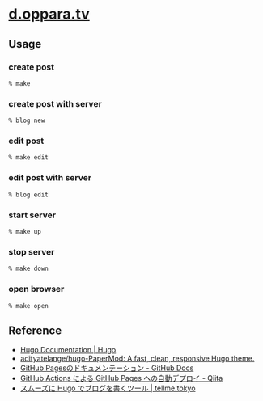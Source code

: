 # [d.oppara.tv](https://d.oppara.tv)


## Usage

### create post

```console
% make
```

### create post with server

```console
% blog new
```

### edit post

```console
% make edit
```

### edit post with server

```console
% blog edit
```

### start server

```console
% make up
```

### stop server

```console
% make down
```

### open browser

```console
% make open
```

## Reference

- [Hugo Documentation | Hugo](https://gohugo.io/documentation/)
- [adityatelange/hugo-PaperMod: A fast, clean, responsive Hugo theme.](https://github.com/adityatelange/hugo-PaperMod)
- [GitHub Pagesのドキュメンテーション - GitHub Docs](https://docs.github.com/ja/pages)
- [GitHub Actions による GitHub Pages への自動デプロイ - Qiita](https://qiita.com/peaceiris/items/d401f2e5724fdcb0759d)
- [スムーズに Hugo でブログを書くツール | tellme.tokyo](https://tellme.tokyo/post/2018/10/16/write-blog-smoothly/)

